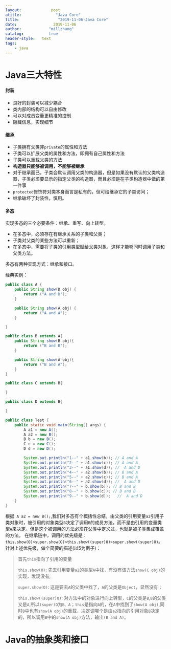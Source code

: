 ```yaml
---
layout:             post
atitle:               "Java Core"
title:                 "2019-11-06-Java Core"
date:                2019-11-06
author:            "millzhang"
catalog:           true
header-style:   text
tags:
    - java
---
```


# Java三大特性

####  封装

- 良好的封装可以减少耦合
- 类内部的结构可以自由修改
- 可以对成员变量更精准的控制
- 隐藏信息，实现细节

#### 继承

- 子类拥有父类非`private`的属性和方法
- 子类可以扩展父类的属性和方法，即拥有自己属性和方法
- 子类可以重载父类的方法
- **构造器只能够被调用，不能够被继承**
- 对于继承而已，子类会默认调用父类的构造器，但是如果没有默认的父类构造器，子类必须要显示的指定父类的构造器，而且必须是在子类构造器中做的第一件事
- `protected`修饰符对类本身而言是私有的，但可给继承它的子类访问；
- 继承破坏了封装性，慎用。

#### 多态

实现多态的三个必要条件：继承、重写、向上转型。

- 在多态中，必须存在有继承关系的子类和父类；
- 子类对父类的某些方法可以重新；
- 在多态中，需要将子类的引用类型赋给父类对象，这样才能够同时调用子类和父类方法。

多态有两种实现方式：继承和接口。

经典实例：

```java
public class A {
    public String show(D obj) {
        return ("A and D");
    }

    public String show(A obj) {
        return ("A and A");
    }

}

public class B extends A{
    public String show(B obj){
        return ("B and B");
    }

    public String show(A obj){
        return ("B and A");
    }
}

public class C extends B{

}

public class D extends B{

}

public class Test {
    public static void main(String[] args) {
        A a1 = new A();
        A a2 = new B();
        B b = new B();
        C c = new C();
        D d = new D();

        System.out.println("1--" + a1.show(b)); // A and A
        System.out.println("2--" + a1.show(c)); // A and A
        System.out.println("3--" + a1.show(d)); //  A and D
        System.out.println("4--" + a2.show(b)); // B and A
        System.out.println("5--" + a2.show(c)); // B and A
        System.out.println("6--" + a2.show(d)); //  A and D
        System.out.println("7--" + b.show(b)); // B and B
        System.out.println("8--" + b.show(c)); // B and B
        System.out.println("9--" + b.show(d));   //  A and D
    }
}
```

根据` A a2 = new B();`,我们对多态有个概括性总结，由父类的引用变量`a2`引用子类对象时，被引用的对象类型`B`决定了调用`B`的成员方法，而不是由引用的变量类型`A`来决定。但是这个被调用的方法必须在父类中定义过，也就是被子类集成覆盖的方法。
在继承链中，调用的优先级是：`this.show(O)>super.show(O)>this.show((super)O)>super.show((super)O)`。
针对上述优先级，做个简要的描述(以5为例子)：
> 首先`this`指向了引用的变量
> 
> `this.show(O)`: 先去引用变量`a2`的类型`A`中找，有没有该方法`show(C obj)`的实现，发现没有;
> 
> `super.show(O)`: 这是要去`A`的父类中找了，`A`的父类是`Object`，显然没有；
> 
> `this.show((super)O)`: 对方法中的对象进行向上转型，`C`的父类是`B`,`B`的父类又是`A`,所以`(super)O`为`B、A`；`this`是指向`A`的，在`A`中找到了`show(A obj)`,同时`B`中也有`show(A obj)`的重载，决定调哪个是由`a2`指向的引用对象`B`决定的，所以调用`B`中的`show(A obj)`方法，输出`(B and A)`。


# Java的抽象类和接口

